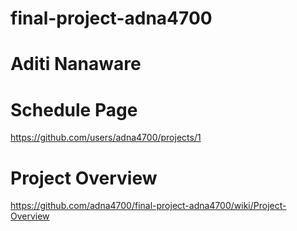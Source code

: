 # final-project-adna4700


# Aditi Nanaware

# Schedule Page 
https://github.com/users/adna4700/projects/1

# Project Overview
https://github.com/adna4700/final-project-adna4700/wiki/Project-Overview

